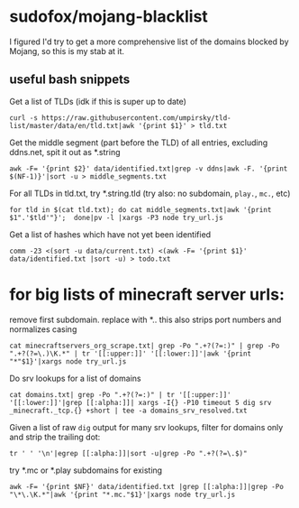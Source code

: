 # sudofox/mojang-blacklist

I figured I'd try to get a more comprehensive list of the domains blocked by Mojang, so this is my stab at it.

## useful bash snippets

Get a list of TLDs (idk if this is super up to date)

```
curl -s https://raw.githubusercontent.com/umpirsky/tld-list/master/data/en/tld.txt|awk '{print $1}' > tld.txt
```

Get the middle segment (part before the TLD) of all entries, excluding ddns.net, spit it out as *.string

```
awk -F= '{print $2}' data/identified.txt|grep -v ddns|awk -F. '{print $(NF-1)}'|sort -u > middle_segments.txt
```

For all TLDs in tld.txt, try *.string.tld (try also: no subdomain, `play.`, `mc.`, etc)

```
for tld in $(cat tld.txt); do cat middle_segments.txt|awk '{print $1".'$tld'"}';  done|pv -l |xargs -P3 node try_url.js
```

Get a list of hashes which have not yet been identified

```
comm -23 <(sort -u data/current.txt) <(awk -F= '{print $1}' data/identified.txt |sort -u) > todo.txt
```

# for big lists of minecraft server urls:

remove first subdomain. replace with *.<domain>. this also strips port numbers and normalizes casing

```
cat minecraftservers_org_scrape.txt| grep -Po ".+?(?=:)" | grep -Po ".+?(?=\.)\K.*" | tr '[[:upper:]]' '[[:lower:]]'|awk '{print "*"$1}'|xargs node try_url.js
```

Do srv lookups for a list of domains

```
cat domains.txt| grep -Po ".+?(?=:)" | tr '[[:upper:]]' '[[:lower:]]'|grep [[:alpha:]]| xargs -I{} -P10 timeout 5 dig srv _minecraft._tcp.{} +short | tee -a domains_srv_resolved.txt 
```

Given a list of raw `dig` output for many srv lookups, filter for domains only and strip the trailing dot:

```
tr ' ' '\n'|egrep [[:alpha:]]|sort -u|grep -Po ".+?(?=\.$)"
```

try *.mc or *.play subdomains for existing

```
awk -F= '{print $NF}' data/identified.txt |grep [[:alpha:]]|grep -Po "\*\.\K.*"|awk '{print "*.mc."$1}'|xargs node try_url.js
```
